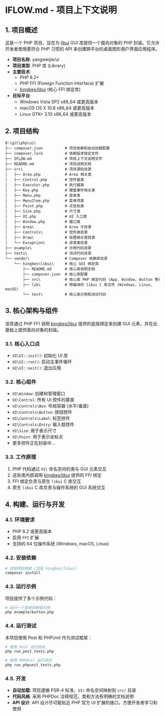 # IFLOW.md - 项目上下文说明

## 1. 项目概述

这是一个 PHP 项目，旨在为 [libui](https://github.com/andlabs/libui) GUI 库提供一个面向对象的 PHP 封装。它允许开发者使用更符合 PHP 习惯的 API 来创建跨平台的桌面图形用户界面应用程序。

- **项目名称**: yangweijie/ui
- **项目类型**: PHP 库 (Library)
- **主要技术**:
  - PHP 8.2+
  - PHP FFI (Foreign Function Interface) 扩展
  - [kingbes/libui](https://github.com/kingbes/php-libui) (核心 FFI 绑定库)
- **目标平台**:
  - Windows Vista SP2 x86_64 或更高版本
  - macOS OS X 10.8 x86_64 或更高版本
  - Linux GTK+ 3.10 x86_64 或更高版本

## 2. 项目结构

```
D:\git\php\ui\
├── composer.json          # 项目依赖和自动加载配置
├── composer.lock          # 依赖版本锁定文件
├── IFLOW.md               # 项目上下文说明文件
├── README.md              # 项目说明文档
├── src\                   # 项目源码目录
│   ├── Area.php           # Area 相关类
│   ├── Control.php        # 控件基类
│   ├── Executor.php       # 执行器类
│   ├── Key.php            # 键盘事件相关类
│   ├── Menu.php           # 菜单类
│   ├── MenuItem.php       # 菜单项类
│   ├── Point.php          # 点坐标类
│   ├── Size.php           # 尺寸类
│   ├── UI.php             # UI 入口类
│   ├── Window.php         # 窗口类
│   ├── Area\              # Area 子目录
│   ├── Controls\          # 控件类目录
│   ├── Draw\              # 绘图相关类目录
│   └── Exception\         # 异常类目录
├── example\               # 示例代码目录
├── tests\                 # 测试代码目录
└── vendor\                # Composer 依赖库目录
    └── kingbes\libui\     # 核心 GUI 绑定库
        ├── README.md      # 核心库说明文档
        ├── composer.json  # 核心库配置
        ├── src\           # 核心库 PHP 绑定代码 (App, Window, Button 等)
        ├── lib\           # 预编译的 libui C 库文件 (Windows, Linux, macOS)
        └── test\          # 核心库示例和测试代码
```

## 3. 核心架构与组件

该库通过 PHP FFI 调用 [kingbes/libui](https://github.com/kingbes/php-libui) 提供的底层绑定来创建 GUI 元素，并在此基础上提供面向对象的封装。

### 3.1. 核心入口点

- `UI\UI::init()`: 初始化 UI 库
- `UI\UI::run()`: 启动主事件循环
- `UI\UI::exit()`: 退出应用

### 3.2. 核心组件

- `UI\Window`: 创建和管理窗口
- `UI\Control`: 所有 UI 控件的基类
- `UI\Controls\Box`: 布局容器 (水平/垂直)
- `UI\Controls\Button`: 按钮控件
- `UI\Controls\Label`: 标签控件
- `UI\Controls\Entry`: 输入框控件
- `UI\Size`: 用于表示尺寸
- `UI\Point`: 用于表示坐标点
- 更多控件正在封装中...

### 3.3. 工作原理

1. PHP 代码通过 `UI\` 命名空间的类与 GUI 元素交互
2. 这些类内部调用 [kingbes/libui](https://github.com/kingbes/php-libui) 提供的 FFI 绑定
3. FFI 绑定负责与原生 `libui` C 库交互
4. 原生 `libui` C 库负责与操作系统的 GUI 系统交互

## 4. 构建、运行与开发

### 4.1. 环境要求

- PHP 8.2 或更高版本
- 启用 `FFI` 扩展
- 支持的 64 位操作系统 (Windows, macOS, Linux)

### 4.2. 安装依赖

```bash
# 安装项目依赖 (包括 kingbes/libui)
composer install
```

### 4.3. 运行示例

项目提供了多个示例代码：

```bash
# 运行一个简单的按钮示例
php example/button.php
```

### 4.4. 运行测试

本项目使用 Pest 和 PHPUnit 作为测试框架：

```bash
# 使用 Pest 运行测试
php run_pest_tests.php

# 使用 PHPUnit 运行测试
php run_phpunit_tests.php
```

### 4.5. 开发

- **自动加载**: 项目遵循 PSR-4 标准，`UI\` 命名空间映射到 `src/` 目录
- **代码风格**: 采用 PHPDoc 注释规范，类和方法有明确的文档说明
- **API 设计**: API 设计尽可能贴近 PHP 官方 UI 扩展的接口，方便开发者学习和使用
